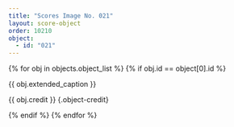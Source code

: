 ```yaml
---
title: "Scores Image No. 021"
layout: score-object
order: 10210
object:
  - id: "021"
---
```


{% for obj in objects.object_list %}
{% if obj.id == object[0].id %}

{{ obj.extended_caption }}

{{ obj.credit }} {.object-credit}

{% endif %}
{% endfor %}
